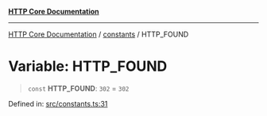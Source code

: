 [**HTTP Core Documentation**](../../README.md)

***

[HTTP Core Documentation](../../README.md) / [constants](../README.md) / HTTP\_FOUND

# Variable: HTTP\_FOUND

> `const` **HTTP\_FOUND**: `302` = `302`

Defined in: [src/constants.ts:31](https://github.com/stonemjs/http-core/blob/6577700bdede2420a5df45a338635c35547070ea/src/constants.ts#L31)
